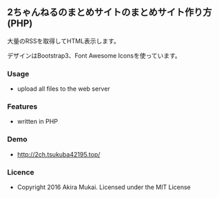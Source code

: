 ## 2ちゃんねるのまとめサイトのまとめサイト作り方(PHP)

大量のRSSを取得してHTML表示します。

デザインはBootstrap3、Font Awesome Iconsを使っています。


### Usage

  - upload all files to the web server


### Features

  - written in PHP


### Demo

  - http://2ch.tsukuba42195.top/


### Licence

  - Copyright 2016 Akira Mukai. Licensed under the MIT License
